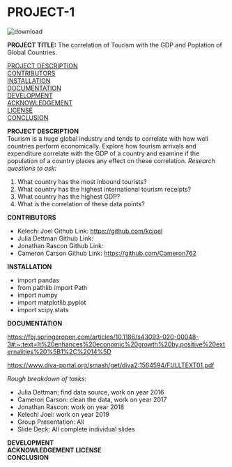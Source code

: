 # **PROJECT-1**
![download](https://github.com/Cameron762/Project-1-11/assets/72319764/7f8c363a-026a-429c-be56-127ed8535605)

**PROJECT TITLE:**
The correlation of Tourism with the GDP and Poplation of Global Countries.  

[PROJECT DESCRIPTION](#project-description)   
[CONTRIBUTORS](#contributors)  
[INSTALLATION](#installation)  
[DOCUMENTATION](#documentation)  
[DEVELOPMENT](#development)  
[ACKNOWLEDGEMENT](#acknowledgement)  
[LICENSE](#license)   
[CONCLUSION](#conclusion)

**PROJECT DESCRIPTION**  
Tourism is a huge global industry and tends to correlate with how well countries perform economically. Explore how tourism arrivals and expenditure correlate with the GDP of a country and examine if the population of a country places any effect on these correlation.
*Research questions to ask:*
1. What country has the most inbound tourists?
2. What country has the highest international tourism receipts?
3. What country has the highest GDP?
4. What is the correlation of these data points?

**CONTRIBUTORS**
- Kelechi Joel Github Link: https://github.com/kcjoel
- Julia Dettman Github Link: 
- Jonathan Rascon Github Link:
- Cameron Carson Github Link: https://github.com/Cameron762
  
**INSTALLATION** 
- import pandas 
- from pathlib import Path
- import numpy 
- import matplotlib.pyplot 
- import scipy.stats

**DOCUMENTATION**

https://fbj.springeropen.com/articles/10.1186/s43093-020-00048-3#:~:text=It%20enhances%20economic%20growth%20by,positive%20externalities%20%5B1%2C%2014%5D

https://www.diva-portal.org/smash/get/diva2:1564594/FULLTEXT01.pdf

*Rough breakdown of tasks:*

 
- Julia Dettman: find data source, work on year 2016
- Cameron Carson: clean the data, work on year 2017
- Jonathan Rascon: work on year 2018
- Kelechi Joel: work on year 2019
- Group Presentation: All
- Slide Deck: All complete individual slides  

**DEVELOPMENT**  
**ACKNOWLEDGEMENT**
**LICENSE**  
**CONCLUSION**

